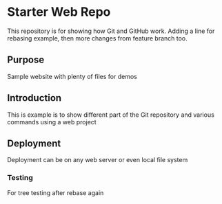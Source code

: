 # Starter Web Repo

This repository is for showing how Git and GitHub work. Adding a line for rebasing example, then more changes from feature branch too.

## Purpose

Sample website with plenty of files for demos

## Introduction

This is example is to show different part of the Git repository and various commands using a web project

## Deployment

Deployment can be on any web server or even local file system

### Testing

For tree testing after rebase again